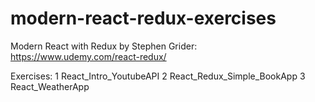 # modern-react-redux-exercises

Modern React with Redux by Stephen Grider: https://www.udemy.com/react-redux/

Exercises:
1 React_Intro_YoutubeAPI
2 React_Redux_Simple_BookApp
3 React_WeatherApp
